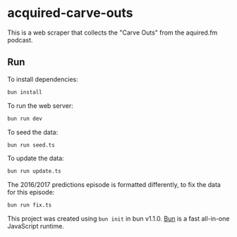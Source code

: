 # acquired-carve-outs

This is a web scraper that collects the "Carve Outs" from the aquired.fm podcast.

## Run

To install dependencies:

```bash
bun install
```

To run the web server:

```bash
bun run dev
```

To seed the data:

```bash
bun run seed.ts
```

To update the data:

```bash
bun run update.ts
```

The 2016/2017 predictions episode is formatted differently, to fix the data for this episode:

```bash
bun run fix.ts
```

This project was created using `bun init` in bun v1.1.0. [Bun](https://bun.sh) is a fast all-in-one JavaScript runtime.
